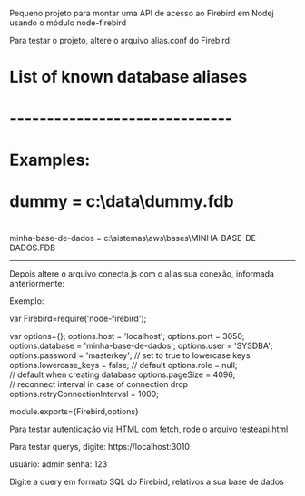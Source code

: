 Pequeno projeto para montar uma API de acesso ao Firebird em Nodej
usando o módulo node-firebird

Para testar o projeto, altere o arquivo alias.conf do Firebird:

# 
# List of known database aliases 
# ------------------------------ 
# 
# Examples: 
# 
#   dummy = c:\data\dummy.fdb 
#
  
minha-base-de-dados = c:\sistemas\aws\bases\MINHA-BASE-DE-DADOS.FDB

------------------------------------------------------------------------
Depois altere o arquivo conecta.js com o alias sua conexão, informada
anteriormente:

Exemplo:

var Firebird=require('node-firebird');

var options={};
options.host = 'localhost';
options.port = 3050;
options.database = 'minha-base-de-dados';
options.user = 'SYSDBA';
options.password = 'masterkey';
// set to true to lowercase keys
options.lowercase_keys = false; 
// default
options.role = null;            
// default when creating database
options.pageSize = 4096;        
// reconnect interval in case of connection drop
options.retryConnectionInterval = 1000; 

module.exports={Firebird,options}

Para testar autenticação via HTML com fetch, rode o arquivo testeapi.html


Para testar querys, digite: https://localhost:3010

usuário: admin
senha: 123

Digite a query em formato SQL do Firebird, relativos a sua base de dados
